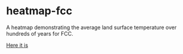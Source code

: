 # heatmap-fcc
A heatmap demonstrating the average land surface temperature over hundreds of years for FCC.

[Here it is](https://amoores1.github.io/heatmap-fcc/)
